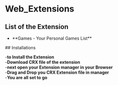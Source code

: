 # Web_Extensions

## List of the Extension
<ul>
<li>**Games - Your Personal Games List**</li>
</ul>
## Installations

-**to Install the Extension** <br>
-**Download CRX file of the extension**<br>
-**next open your Extension manager in your Browser**<br>
-**Drag and Drop you CRX Extension file in manager**<br>
-**You are all set to go**
